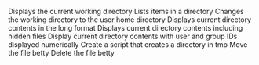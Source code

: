 Displays the current working directory
Lists items in a directory
Changes the working directory to the user home directory
Displays current directory contents in the long format
Displays current directory contents including hidden files
Display current directory contents with user and group IDs displayed numerically
Create a script that creates a directory in tmp
Move the file betty
Delete the file betty
